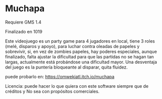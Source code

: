 # Muchapa

Requiere GMS 1.4

Finalizado en 1019

Este videojuego es un party game para 4 jugadores en local, tiene 3 roles (melé, disparos y apoyo), para luchar contra oleadas de papeles y sobrevivir, si, en vez de zombies papeles, hay poderes especiales, aunque finalizado, falta ajustar la dificultad para que las partidas no se hagan tan largas, actualmente está probándose una dificultad mayor. Una desventaja del juego es la puntería bloqueante al disparar, quita fluidez.

puede probarlo en: https://omwekiatl.itch.io/muchapa

Licencia:
puede hacer lo que quiera con este software siempre que de créditos y No sea con propósitos comerciales.
